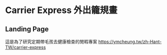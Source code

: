 # Carrier Express 外出籠規畫

## Landing Page

這是為了研究定期帶毛孩去健康檢查的閒暇專案
https://ymcheung.tw/zh-Hant-TW/carrier-express
